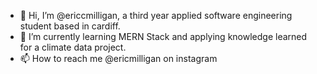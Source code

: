 - 👋 Hi, I’m @ericcmilligan, a third year applied software engineering student based in cardiff.
- 🌱 I’m currently learning MERN Stack and applying knowledge learned for a climate data project. 
- 📫 How to reach me @ericmilligan on instagram

<!---
ericcmilligan/ericcmilligan is a ✨ special ✨ repository because its `README.md` (this file) appears on your GitHub profile.
You can click the Preview link to take a look at your changes.
--->
